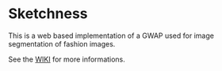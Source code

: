 # Sketchness

This is a web based implementation of a GWAP used for image segmentation of fashion images.

See the [WIKI](https://github.com/Lucg/Sketchness/wiki) for more informations.
